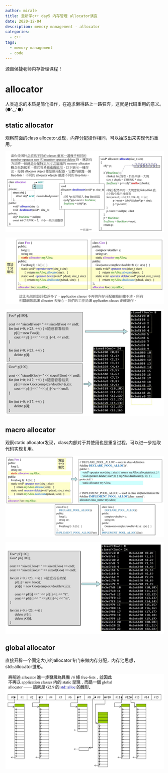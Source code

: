 ```yaml
---
author: mirale
title: 重新学c++ day5 内存管理 allocator演变
date: 2020-12-04
description: memory management - allocator
categories:
  - c++
tags:
  - memory management
  - code
---
```


源自侯捷老师内存管理课程！

# allocator

人类追求的本质是简化操作，在追求懒得路上一路狂奔，这就是代码重用的意义。(●'◡'●)

## static allocator

观察前面的class allocator发现，内存分配操作相同，可以抽取出来实现代码重用。

![](static_allocator.jpg)

![](static_allocator_case.jpg)

![](static_allocator_run.jpg)

## macro allocator

观察static allocator发现，class内部对于其使用也是重复过程，可以进一步抽取代码实现复用。

![](macro_allocator.jpg)

![](macro_allocator_run.jpg)

## global allocator

直接开辟一个固定大小的allocator专门来做内存分配，内存池思想，std::allocator雏形。

![](global_allocator.jpg)
